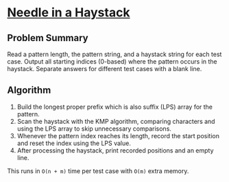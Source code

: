 # [Needle in a Haystack](https://www.spoj.com/problems/NHAY)

## Problem Summary
Read a pattern length, the pattern string, and a haystack string for each test case. Output all starting indices (0-based) where the pattern occurs in the haystack. Separate answers for different test cases with a blank line.

## Algorithm
1. Build the longest proper prefix which is also suffix (LPS) array for the pattern.
2. Scan the haystack with the KMP algorithm, comparing characters and using the LPS array to skip unnecessary comparisons.
3. Whenever the pattern index reaches its length, record the start position and reset the index using the LPS value.
4. After processing the haystack, print recorded positions and an empty line.

This runs in `O(n + m)` time per test case with `O(m)` extra memory.
